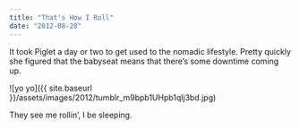 ```yaml
---
title: "That's How I Roll"
date: "2012-08-28"
---
```


It took Piglet a day or two to get used to the nomadic lifestyle. Pretty quickly she figured that the babyseat means that there’s some downtime coming up.

![yo yo]({{ site.baseurl }}/assets/images/2012/tumblr_m9bpb1UHpb1qlj3bd.jpg)

They see me rollin’, I be sleeping.
